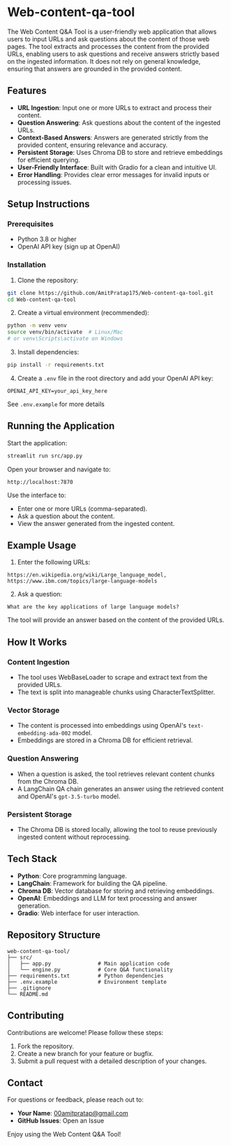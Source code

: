 # Web-content-qa-tool

The Web Content Q&A Tool is a user-friendly web application that allows users to input URLs and ask questions about the content of those web pages. The tool extracts and processes the content from the provided URLs, enabling users to ask questions and receive answers strictly based on the ingested information. It does not rely on general knowledge, ensuring that answers are grounded in the provided content.

## Features

- **URL Ingestion**: Input one or more URLs to extract and process their content.
- **Question Answering**: Ask questions about the content of the ingested URLs.
- **Context-Based Answers**: Answers are generated strictly from the provided content, ensuring relevance and accuracy.
- **Persistent Storage**: Uses Chroma DB to store and retrieve embeddings for efficient querying.
- **User-Friendly Interface**: Built with Gradio for a clean and intuitive UI.
- **Error Handling**: Provides clear error messages for invalid inputs or processing issues.

## Setup Instructions

### Prerequisites

- Python 3.8 or higher
- OpenAI API key (sign up at OpenAI)

### Installation

1. Clone the repository:

```bash
git clone https://github.com/AmitPratap175/Web-content-qa-tool.git
cd Web-content-qa-tool
```

2. Create a virtual environment (recommended):

```bash
python -m venv venv
source venv/bin/activate  # Linux/Mac
# or venv\Scripts\activate on Windows
```

3. Install dependencies:

```bash
pip install -r requirements.txt
```

4. Create a `.env` file in the root directory and add your OpenAI API key:

```env
OPENAI_API_KEY=your_api_key_here
```
See `.env.example` for more details

## Running the Application

Start the application:

```bash
streamlit run src/app.py
```

Open your browser and navigate to:

```
http://localhost:7870
```

Use the interface to:

- Enter one or more URLs (comma-separated).
- Ask a question about the content.
- View the answer generated from the ingested content.

## Example Usage

1. Enter the following URLs:

```
https://en.wikipedia.org/wiki/Large_language_model, https://www.ibm.com/topics/large-language-models
```

2. Ask a question:

```
What are the key applications of large language models?
```

The tool will provide an answer based on the content of the provided URLs.

## How It Works

### Content Ingestion

- The tool uses WebBaseLoader to scrape and extract text from the provided URLs.
- The text is split into manageable chunks using CharacterTextSplitter.

### Vector Storage

- The content is processed into embeddings using OpenAI's `text-embedding-ada-002` model.
- Embeddings are stored in a Chroma DB for efficient retrieval.

### Question Answering

- When a question is asked, the tool retrieves relevant content chunks from the Chroma DB.
- A LangChain QA chain generates an answer using the retrieved content and OpenAI's `gpt-3.5-turbo` model.

### Persistent Storage

- The Chroma DB is stored locally, allowing the tool to reuse previously ingested content without reprocessing.

## Tech Stack

- **Python**: Core programming language.
- **LangChain**: Framework for building the QA pipeline.
- **Chroma DB**: Vector database for storing and retrieving embeddings.
- **OpenAI**: Embeddings and LLM for text processing and answer generation.
- **Gradio**: Web interface for user interaction.

## Repository Structure

```
web-content-qa-tool/
├── src/
│   ├── app.py               # Main application code
│   └── engine.py            # Core Q&A functionality
├── requirements.txt         # Python dependencies
├── .env.example             # Environment template
├── .gitignore
└── README.md
```

## Contributing

Contributions are welcome! Please follow these steps:

1. Fork the repository.
2. Create a new branch for your feature or bugfix.
3. Submit a pull request with a detailed description of your changes.

## Contact

For questions or feedback, please reach out to:

- **Your Name**: 00amitpratap@gmail.com
- **GitHub Issues**: Open an Issue

Enjoy using the Web Content Q&A Tool!

